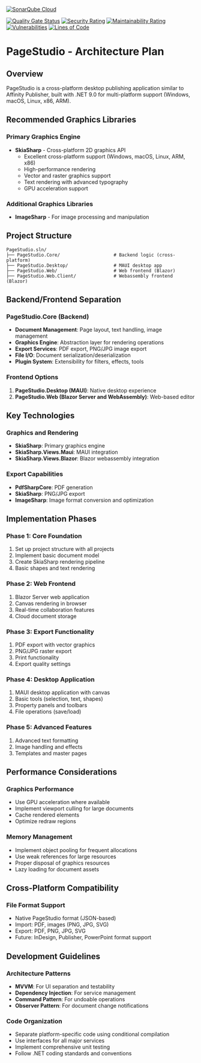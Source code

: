 [![SonarQube Cloud](https://sonarcloud.io/images/project_badges/sonarcloud-highlight.svg)](https://sonarcloud.io/summary/new_code?id=professioneinformatica_PageStudio)

[![Quality Gate Status](https://sonarcloud.io/api/project_badges/measure?project=professioneinformatica_PageStudio&metric=alert_status)](https://sonarcloud.io/summary/new_code?id=professioneinformatica_PageStudio)
[![Security Rating](https://sonarcloud.io/api/project_badges/measure?project=professioneinformatica_PageStudio&metric=security_rating)](https://sonarcloud.io/summary/new_code?id=professioneinformatica_PageStudio)
[![Maintainability Rating](https://sonarcloud.io/api/project_badges/measure?project=professioneinformatica_PageStudio&metric=sqale_rating)](https://sonarcloud.io/summary/new_code?id=professioneinformatica_PageStudio)
[![Vulnerabilities](https://sonarcloud.io/api/project_badges/measure?project=professioneinformatica_PageStudio&metric=vulnerabilities)](https://sonarcloud.io/summary/new_code?id=professioneinformatica_PageStudio)
[![Lines of Code](https://sonarcloud.io/api/project_badges/measure?project=professioneinformatica_PageStudio&metric=ncloc)](https://sonarcloud.io/summary/new_code?id=professioneinformatica_PageStudio)

# PageStudio - Architecture Plan

## Overview
PageStudio is a cross-platform desktop publishing application similar to Affinity Publisher, built with .NET 9.0 for multi-platform support (Windows, macOS, Linux, x86, ARM).

## Recommended Graphics Libraries

### Primary Graphics Engine
- **SkiaSharp** - Cross-platform 2D graphics API
  - Excellent cross-platform support (Windows, macOS, Linux, ARM, x86)
  - High-performance rendering
  - Vector and raster graphics support
  - Text rendering with advanced typography
  - GPU acceleration support

### Additional Graphics Libraries
- **ImageSharp** - For image processing and manipulation

## Project Structure

```
PageStudio.sln/
├── PageStudio.Core/                    # Backend logic (cross-platform)
├── PageStudio.Desktop/                 # MAUI desktop app
├── PageStudio.Web/                     # Web frontend (Blazor)
├── PageStudio.Web.Client/              # Webassembly frontend (Blazor)
```

## Backend/Frontend Separation

### PageStudio.Core (Backend)
- **Document Management**: Page layout, text handling, image management
- **Graphics Engine**: Abstraction layer for rendering operations
- **Export Services**: PDF export, PNG/JPG image export
- **File I/O**: Document serialization/deserialization
- **Plugin System**: Extensibility for filters, effects, tools

### Frontend Options
1. **PageStudio.Desktop (MAUI)**: Native desktop experience
2. **PageStudio.Web (Blazor Server and WebAssembly)**: Web-based editor

## Key Technologies

### Graphics and Rendering
- **SkiaSharp**: Primary graphics engine
- **SkiaSharp.Views.Maui**: MAUI integration
- **SkiaSharp.Views.Blazor**: Blazor webassembly integration

### Export Capabilities
- **PdfSharpCore**: PDF generation
- **SkiaSharp**: PNG/JPG export
- **ImageSharp**: Image format conversion and optimization

## Implementation Phases

### Phase 1: Core Foundation
1. Set up project structure with all projects
2. Implement basic document model
3. Create SkiaSharp rendering pipeline
4. Basic shapes and text rendering

### Phase 2: Web Frontend
1. Blazor Server web application
2. Canvas rendering in browser
3. Real-time collaboration features
4. Cloud document storage

### Phase 3: Export Functionality
1. PDF export with vector graphics
2. PNG/JPG raster export
3. Print functionality
4. Export quality settings

### Phase 4: Desktop Application
1. MAUI desktop application with canvas
2. Basic tools (selection, text, shapes)
3. Property panels and toolbars
4. File operations (save/load)

### Phase 5: Advanced Features
1. Advanced text formatting
2. Image handling and effects
3. Templates and master pages

## Performance Considerations

### Graphics Performance
- Use GPU acceleration where available
- Implement viewport culling for large documents
- Cache rendered elements
- Optimize redraw regions

### Memory Management
- Implement object pooling for frequent allocations
- Use weak references for large resources
- Proper disposal of graphics resources
- Lazy loading for document assets

## Cross-Platform Compatibility

### File Format Support
- Native PageStudio format (JSON-based)
- Import: PDF, images (PNG, JPG, SVG)
- Export: PDF, PNG, JPG, SVG
- Future: InDesign, Publisher, PowerPoint format support

## Development Guidelines

### Architecture Patterns
- **MVVM**: For UI separation and testability
- **Dependency Injection**: For service management
- **Command Pattern**: For undoable operations
- **Observer Pattern**: For document change notifications

### Code Organization
- Separate platform-specific code using conditional compilation
- Use interfaces for all major services
- Implement comprehensive unit testing
- Follow .NET coding standards and conventions
